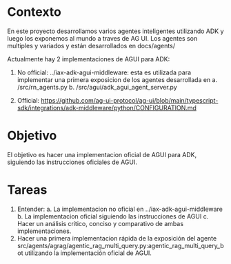 

# Contexto
En este proyecto desarrollamos varios agentes inteligentes utilizando ADK y luego los exponemos al mundo a traves de AG UI. 
Los agentes son multiples y variados y están desarrollados en docs/agents/

Actualmente hay 2 implementaciones de AGUI para ADK:
1. No official: ../iax-adk-agui-middleware: esta es utilizada para implementar una primera exposicion de los agentes desarrollada en
     a. /src/rn_agents.py
     b. /src/agui/adk_agui_agent_server.py

2. Official: https://github.com/ag-ui-protocol/ag-ui/blob/main/typescript-sdk/integrations/adk-middleware/python/CONFIGURATION.md 

# Objetivo
El objetivo es hacer una implementacion oficial de AGUI para ADK, siguiendo las instrucciones oficiales de AGUI.

# Tareas
1. Entender:
    a. La implementacion no oficial en ../iax-adk-agui-middleware
    b. La implementacion oficial siguiendo las instrucciones de AGUI
    c. Hacer un análisis crítico, conciso y comparativo de ambas implementaciones.
2. Hacer una primera implementacion rápida de la exposición del agente src/agents/agrag/agentic_rag_multi_query.py:agentic_rag_multi_query_bot utilizando la implementación oficial de AGUI.
